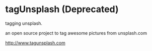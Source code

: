 tagUnsplash (Deprecated)
===========

tagging unsplash.

an open source project to tag awesome pictures from unsplash.com

http://www.tagunsplash.com

